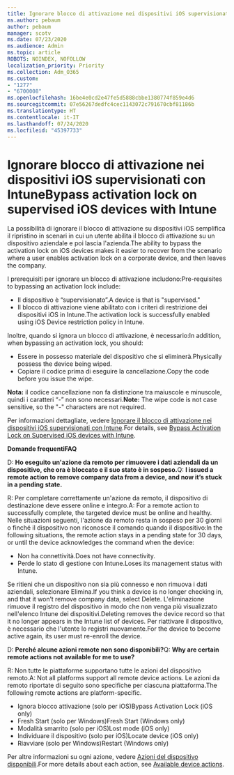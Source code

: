```yaml
---
title: Ignorare blocco di attivazione nei dispositivi iOS supervisionati con Intune
ms.author: pebaum
author: pebaum
manager: scotv
ms.date: 07/23/2020
ms.audience: Admin
ms.topic: article
ROBOTS: NOINDEX, NOFOLLOW
localization_priority: Priority
ms.collection: Adm_O365
ms.custom:
- "1277"
- "6700008"
ms.openlocfilehash: 16be4e0cd2e47fe5d5888cbbe1380774f859e4d6
ms.sourcegitcommit: 07e56267dedfc4cec1143072c791670cbf81186b
ms.translationtype: HT
ms.contentlocale: it-IT
ms.lasthandoff: 07/24/2020
ms.locfileid: "45397733"
---
```

# <a name="bypass-activation-lock-on-supervised-ios-devices-with-intune"></a><span data-ttu-id="3e187-102">Ignorare blocco di attivazione nei dispositivi iOS supervisionati con Intune</span><span class="sxs-lookup"><span data-stu-id="3e187-102">Bypass activation lock on supervised iOS devices with Intune</span></span>

<span data-ttu-id="3e187-103">La possibilità di ignorare il blocco di attivazione su dispositivi iOS semplifica il ripristino in scenari in cui un utente abilita il blocco di attivazione su un dispositivo aziendale e poi lascia l'azienda.</span><span class="sxs-lookup"><span data-stu-id="3e187-103">The ability to bypass the activation lock on iOS devices makes it easier to recover from the scenario where a user enables activation lock on a corporate device, and then leaves the company.</span></span>

<span data-ttu-id="3e187-104">I prerequisiti per ignorare un blocco di attivazione includono:</span><span class="sxs-lookup"><span data-stu-id="3e187-104">Pre-requisites to bypassing an activation lock include:</span></span>

- <span data-ttu-id="3e187-105">Il dispositivo è “supervisionato”.</span><span class="sxs-lookup"><span data-stu-id="3e187-105">A device is that is "supervised."</span></span>
- <span data-ttu-id="3e187-106">Il blocco di attivazione viene abilitato con i criteri di restrizione dei dispositivi iOS in Intune.</span><span class="sxs-lookup"><span data-stu-id="3e187-106">The activation lock is successfully enabled using iOS Device restriction policy in Intune.</span></span>

<span data-ttu-id="3e187-107">Inoltre, quando si ignora un blocco di attivazione, è necessario:</span><span class="sxs-lookup"><span data-stu-id="3e187-107">In addition, when bypassing an activation lock, you should:</span></span>

- <span data-ttu-id="3e187-108">Essere in possesso materiale del dispositivo che si eliminerà.</span><span class="sxs-lookup"><span data-stu-id="3e187-108">Physically possess the device being wiped.</span></span>
- <span data-ttu-id="3e187-109">Copiare il codice prima di eseguire la cancellazione.</span><span class="sxs-lookup"><span data-stu-id="3e187-109">Copy the code before you issue the wipe.</span></span>

<span data-ttu-id="3e187-110">**Nota:** il codice cancellazione non fa distinzione tra maiuscole e minuscole, quindi i caratteri “-” non sono necessari.</span><span class="sxs-lookup"><span data-stu-id="3e187-110">**Note:** The wipe code is not case sensitive, so the "-" characters are not required.</span></span>

<span data-ttu-id="3e187-111">Per informazioni dettagliate, vedere [Ignorare il blocco di attivazione nei dispositivi iOS supervisionati con Intune](https://docs.microsoft.com/intune/device-activation-lock-bypass).</span><span class="sxs-lookup"><span data-stu-id="3e187-111">For details, see [Bypass Activation Lock on Supervised iOS devices with Intune](https://docs.microsoft.com/intune/device-activation-lock-bypass).</span></span>

<span data-ttu-id="3e187-112">**Domande frequenti**</span><span class="sxs-lookup"><span data-stu-id="3e187-112">**FAQ**</span></span>

<span data-ttu-id="3e187-113">D: **Ho eseguito un'azione da remoto per rimuovere i dati aziendali da un dispositivo, che ora è bloccato e il suo stato è in sospeso.**</span><span class="sxs-lookup"><span data-stu-id="3e187-113">Q: **I issued a remote action to remove company data from a device, and now it’s stuck in a pending state.**</span></span>

<span data-ttu-id="3e187-114">R: Per completare correttamente un'azione da remoto, il dispositivo di destinazione deve essere online e integro.</span><span class="sxs-lookup"><span data-stu-id="3e187-114">A: For a remote action to successfully complete, the targeted device must be online and healthy.</span></span> <span data-ttu-id="3e187-115">Nelle situazioni seguenti, l'azione da remoto resta in sospeso per 30 giorni o finché il dispositivo non riconosce il comando quando il dispositivo:</span><span class="sxs-lookup"><span data-stu-id="3e187-115">In the following situations, the remote action stays in a pending state for 30 days, or until the device acknowledges the command when the device:</span></span>

- <span data-ttu-id="3e187-116">Non ha connettività.</span><span class="sxs-lookup"><span data-stu-id="3e187-116">Does not have connectivity.</span></span>
- <span data-ttu-id="3e187-117">Perde lo stato di gestione con Intune.</span><span class="sxs-lookup"><span data-stu-id="3e187-117">Loses its management status with Intune.</span></span>

<span data-ttu-id="3e187-118">Se ritieni che un dispositivo non sia più connesso e non rimuova i dati aziendali, selezionare Elimina.</span><span class="sxs-lookup"><span data-stu-id="3e187-118">If you think a device is no longer checking in, and that it won’t remove company data, select Delete.</span></span> <span data-ttu-id="3e187-119">L'eliminazione rimuove il registro del dispositivo in modo che non venga più visualizzato nell'elenco Intune dei dispositivi.</span><span class="sxs-lookup"><span data-stu-id="3e187-119">Deleting removes the device record so that it no longer appears in the Intune list of devices.</span></span> <span data-ttu-id="3e187-120">Per riattivare il dispositivo, è necessario che l'utente lo registri nuovamente.</span><span class="sxs-lookup"><span data-stu-id="3e187-120">For the device to become active again, its user must re-enroll the device.</span></span>

<span data-ttu-id="3e187-121">D: **Perché alcune azioni remote non sono disponibili?**</span><span class="sxs-lookup"><span data-stu-id="3e187-121">Q: **Why are certain remote actions not available for me to use?**</span></span>

<span data-ttu-id="3e187-122">R: Non tutte le piattaforme supportano tutte le azioni del dispositivo remoto.</span><span class="sxs-lookup"><span data-stu-id="3e187-122">A: Not all platforms support all remote device actions.</span></span> <span data-ttu-id="3e187-123">Le azioni da remoto riportate di seguito sono specifiche per ciascuna piattaforma.</span><span class="sxs-lookup"><span data-stu-id="3e187-123">The following remote actions are platform-specific.</span></span>

- <span data-ttu-id="3e187-124">Ignora blocco attivazione (solo per iOS)</span><span class="sxs-lookup"><span data-stu-id="3e187-124">Bypass Activation Lock (iOS only)</span></span>
- <span data-ttu-id="3e187-125">Fresh Start (solo per Windows)</span><span class="sxs-lookup"><span data-stu-id="3e187-125">Fresh Start (Windows only)</span></span>
- <span data-ttu-id="3e187-126">Modalità smarrito (solo per iOS)</span><span class="sxs-lookup"><span data-stu-id="3e187-126">Lost mode (iOS only)</span></span>
- <span data-ttu-id="3e187-127">Individuare il dispositivo (solo per iOS)</span><span class="sxs-lookup"><span data-stu-id="3e187-127">Locate device (iOS only)</span></span>
- <span data-ttu-id="3e187-128">Riavviare (solo per Windows)</span><span class="sxs-lookup"><span data-stu-id="3e187-128">Restart (Windows only)</span></span>

<span data-ttu-id="3e187-129">Per altre informazioni su ogni azione, vedere [Azioni del dispositivo disponibili](https://docs.microsoft.com/intune/device-management#available-device-actions).</span><span class="sxs-lookup"><span data-stu-id="3e187-129">For more details about each action, see [Available device actions](https://docs.microsoft.com/intune/device-management#available-device-actions).</span></span>